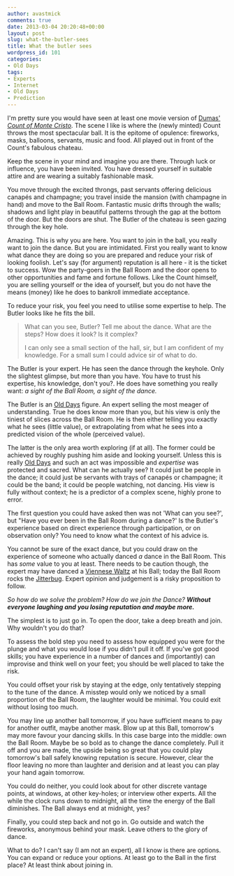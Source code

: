 ```yaml
---
author: avastmick
comments: true
date: 2013-03-04 20:20:48+00:00
layout: post
slug: what-the-butler-sees
title: What the butler sees
wordpress_id: 101
categories:
- Old Days
tags:
- Experts
- Internet
- Old Days
- Prediction
---
```


I'm pretty sure you would have seen at least one movie version of [Dumas'](http://en.wikipedia.org/wiki/Alexandre_Dumas) _[Count of Monte Cristo](http://en.wikipedia.org/wiki/The_Count_of_Monte_Cristo)_. The scene I like is where the (newly minted) Count throws the most spectacular ball. It is the epitome of opulence: fireworks, masks, balloons, servants, music and food. All played out in front of the Count's fabulous chateau.

Keep the scene in your mind and imagine you are there. Through luck or influence, you have been invited. You have dressed yourself in suitable attire and are wearing a suitably fashionable mask.

You move through the excited throngs, past servants offering delicious canapés and champagne; you travel inside the mansion (with champagne in hand) and move to the Ball Room. Fantastic music drifts through the walls; shadows and light play in beautiful patterns through the gap at the bottom of the door. But the doors are shut. The Butler of the chateau is seen gazing through the key hole.

Amazing. This is why you are here. You want to join in the ball, you really want to join the dance. But you are intimidated. First you really want to know what dance they are doing so you are prepared and reduce your risk of looking foolish. Let's say (for argument) reputation is all here - it is the ticket to success. Wow the party-goers in the Ball Room and the door opens to other opportunities and fame and fortune follows. Like the Count himself, you are selling yourself or the idea of yourself, but you do not have the means (money) like he does to bankroll immediate acceptance.

To reduce your risk, you feel you need to utilise some expertise to help. The Butler looks like he fits the bill.


<blockquote>What can you see, Butler? Tell me about the dance. What are the steps? How does it look? Is it complex?

I can only see a small section of the hall, sir, but I am confident of my knowledge. For a small sum I could advice sir of what to do.</blockquote>


The Butler is your expert. He has seen the dance through the keyhole. Only the slightest glimpse, but more than you have. You have to trust his expertise, his knowledge, don't you?. He does have something you really want: _a sight of the Ball Room, a sight of the dance._

The Butler is an [Old Days](http://mickclarke.org/2013/02/21/old-days/) figure. An expert selling the most meager of understanding. True he does know more than you, but his view is only the tiniest of slices across the Ball Room. He is then either telling you exactly what he sees (little value), or extrapolating from what he sees into a predicted vision of the whole (perceived value).

The latter is the only area worth exploring (if at all). The former could be achieved by roughly pushing him aside and looking yourself. Unless this is really [Old Days](http://mickclarke.org/2013/02/21/old-days/) and such an act was impossible and _expertise_ was protected and sacred. What can he actually see? It could just be people in the dance; it could just be servants with trays of canapés or champagne; it could be the band; it could be people watching, not dancing. His view is fully without context; he is a predictor of a complex scene, highly prone to error.

The first question you could have asked then was not 'What can you see?', but "Have you ever been in the Ball Room during a dance?' Is the Butler's experience based on direct experience through participation, or on observation only? You need to know what the context of his advice is.

You cannot be sure of the exact dance, but you could draw on the experience of someone who actually danced _a_ dance in the Ball Room. This has _some_ value to you at least. There needs to be caution though, the expert may have danced a [Viennese Waltz](http://en.wikipedia.org/wiki/Viennese_Waltz) at his Ball; today the Ball Room rocks the [Jitterbug](http://en.wikipedia.org/wiki/Jitterbug). Expert opinion and judgement is a risky proposition to follow.

_So how do we solve the problem? How do we join the Dance? **Without everyone laughing and you losing reputation and maybe more.**_

The simplest is to just go in. To open the door, take a deep breath and join. Why wouldn't you do that?

To assess the bold step you need to assess how equipped you were for the plunge and what you would lose if you didn't pull it off. If you've got good skills; you have experience in a number of dances and (importantly) can improvise and think well on your feet; you should be well placed to take the risk.

You could offset your risk by staying at the edge, only tentatively stepping to the tune of the dance. A misstep would only we noticed by a small proportion of the Ball Room, the laughter would be minimal. You could exit without losing too much.

You may line up another ball tomorrow, if you have sufficient means to pay for another outfit, maybe another mask. Blow up at this Ball, tomorrow's may more favour your dancing skills. In this case barge into the middle: own the Ball Room. Maybe be so bold as to change the dance completely. Pull it off and you are made, the upside being so great that you could play tomorrow's ball safely knowing reputation is secure. However, clear the floor leaving no more than laughter and derision and at least you can play your hand again tomorrow.

You could do neither, you could look about for other discrete vantage points, at windows, at other key-holes; or interview other experts. All the while the clock runs down to midnight, all the time the energy of the Ball diminishes. The Ball always end at midnight, yes?

Finally, you could step back and not go in. Go outside and watch the fireworks, anonymous behind your mask. Leave others to the glory of dance.

What to do? I can't say (I am not an expert), all I know is there are options. You can expand or reduce your options. At least go to the Ball in the first place? At least think about joining in.
